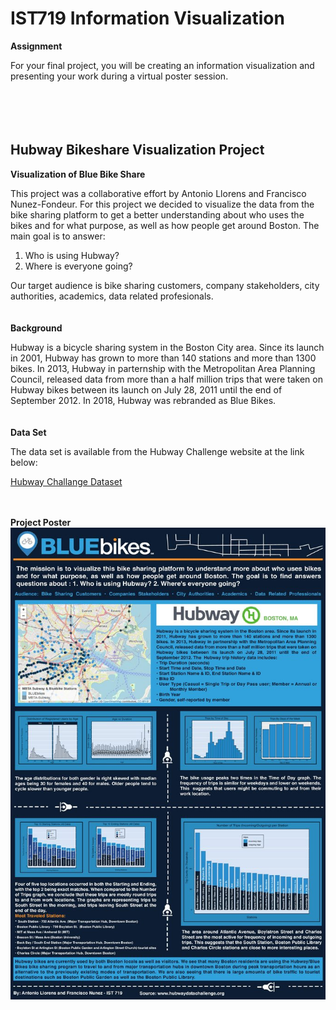 # IST719 Information Visualization
**Assignment**

For your final project, you will be creating an information visualization and presenting your work during a virtual poster session.
<br>
<br>
<br>
<br>
<br>
## Hubway Bikeshare Visualization Project
**Visualization of Blue Bike Share**

This project was a collaborative effort by Antonio Llorens and Francisco Nunez-Fondeur. For this project we decided to visualize the data from the bike sharing platform to get a better understanding about who uses the bikes and for what purpose, as well as how people get around Boston. The main goal is to answer:

1. Who is using Hubway?
2. Where is everyone going?

Our target audience is bike sharing customers, company stakeholders, city authorities, academics, data related profesionals.
<br>
<br>
<br>
**Background**

Hubway is a bicycle sharing system in the Boston City area. Since its launch in 2001, Hubway has grown to more than 140 stations and more than 1300 bikes. In 2013, Hubway in parternship with the Metropolitan Area Planning Council, released data from more than a half million trips that were taken on Hubway bikes between its launch on July 28, 2011 until the end of September 2012. In 2018, Hubway was rebranded as Blue Bikes.
<br>
<br>
<br>
**Data Set**

The data set is available from the Hubway Challenge website at the link below:

[Hubway Challange Dataset](http://files.hubwaydatachallenge.org/hubway_2011_07_through_2013_11.zip)
<br>
<br>
<br>

**Project Poster**
![Project Poster](https://raw.githubusercontent.com/frnunez/frnunez.github.io/master/images/visualization/finalpostersmall.jpg)
